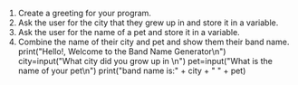 1. Create a greeting for your program.
2. Ask the user for the city that they grew up in and store it in a variable.
3. Ask the user for the name of a pet and store it in a variable.
4. Combine the name of their city and pet and show them their band name.
print("Hello!, Welcome to the Band Name Generator\n")
city=input("What city did you grow up in \n")
pet=input("What is the name of your pet\n")
print("band name is:" + city + " " + pet)


